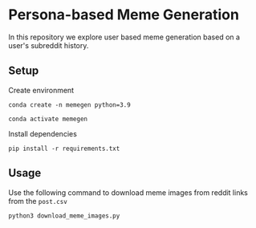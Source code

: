 # Persona-based Meme Generation

In this repository we explore user based meme generation based on a user's subreddit history. 

## Setup

Create environment
```
conda create -n memegen python=3.9
```

```
conda activate memegen
```

Install dependencies
```
pip install -r requirements.txt
```

## Usage

Use the following command to download meme images from reddit links from the `post.csv`
```
python3 download_meme_images.py
```